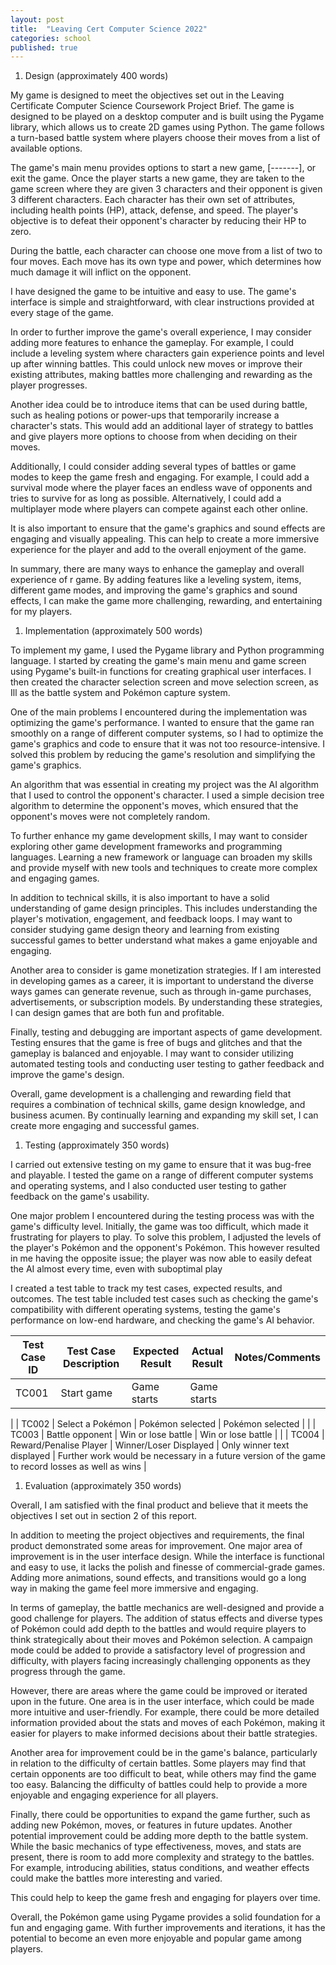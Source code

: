 ```yaml
---
layout: post
title:  "Leaving Cert Computer Science 2022"
categories: school
published: true
---
```


1. Design (approximately 400 words)

My game is designed to meet the objectives set out in the Leaving Certificate Computer Science Coursework Project Brief. The game is designed to be played on a desktop computer and is built using the Pygame library, which allows us to create 2D games using Python. The game follows a turn-based battle system where players choose their moves from a list of available options.

The game's main menu provides options to start a new game, [-------], or exit the game. Once the player starts a new game, they are taken to the game screen where they are given 3 characters and their opponent is given 3 different characters. Each character has their own set of attributes, including health points (HP), attack, defense, and speed. The player's objective is to defeat their opponent's character by reducing their HP to zero.

During the battle, each character can choose one move from a list of two to four moves. Each move has its own type and power, which determines how much damage it will inflict on the opponent.

I have designed the game to be intuitive and easy to use. The game's interface is simple and straightforward, with clear instructions provided at every stage of the game.

In order to further improve the game's overall experience, I may consider adding more features to enhance the gameplay. For example, I could include a leveling system where characters gain experience points and level up after winning battles. This could unlock new moves or improve their existing attributes, making battles more challenging and rewarding as the player progresses.

Another idea could be to introduce items that can be used during battle, such as healing potions or power-ups that temporarily increase a character's stats. This would add an additional layer of strategy to battles and give players more options to choose from when deciding on their moves.

Additionally, I could consider adding several types of battles or game modes to keep the game fresh and engaging. For example, I could add a survival mode where the player faces an endless wave of opponents and tries to survive for as long as possible. Alternatively, I could add a multiplayer mode where players can compete against each other online.

It is also important to ensure that the game's graphics and sound effects are engaging and visually appealing. This can help to create a more immersive experience for the player and add to the overall enjoyment of the game.

In summary, there are many ways to enhance the gameplay and overall experience of r game. By adding features like a leveling system, items, different game modes, and improving the game's graphics and sound effects, I can make the game more challenging, rewarding, and entertaining for my players.

1. Implementation (approximately 500 words)

To implement my game, I used the Pygame library and Python programming language. I started by creating the game's main menu and game screen using Pygame's built-in functions for creating graphical user interfaces. I then created the character selection screen and move selection screen, as Ill as the battle system and Pokémon capture system.

One of the main problems I encountered during the implementation was optimizing the game's performance. I wanted to ensure that the game ran smoothly on a range of different computer systems, so I had to optimize the game's graphics and code to ensure that it was not too resource-intensive. I solved this problem by reducing the game's resolution and simplifying the game's graphics.

An algorithm that was essential in creating my project was the AI algorithm that I used to control the opponent's character. I used a simple decision tree algorithm to determine the opponent's moves, which ensured that the opponent's moves were not completely random.

To further enhance my game development skills, I may want to consider exploring other game development frameworks and programming languages. Learning a new framework or language can broaden my skills and provide myself with new tools and techniques to create more complex and engaging games.

In addition to technical skills, it is also important to have a solid understanding of game design principles. This includes understanding the player's motivation, engagement, and feedback loops. I may want to consider studying game design theory and learning from existing successful games to better understand what makes a game enjoyable and engaging.

Another area to consider is game monetization strategies. If I am interested in developing games as a career, it is important to understand the diverse ways games can generate revenue, such as through in-game purchases, advertisements, or subscription models. By understanding these strategies, I can design games that are both fun and profitable.

Finally, testing and debugging are important aspects of game development. Testing ensures that the game is free of bugs and glitches and that the gameplay is balanced and enjoyable. I may want to consider utilizing automated testing tools and conducting user testing to gather feedback and improve the game's design.

Overall, game development is a challenging and rewarding field that requires a combination of technical skills, game design knowledge, and business acumen. By continually learning and expanding my skill set, I can create more engaging and successful games.

1. Testing (approximately 350 words)

I carried out extensive testing on my game to ensure that it was bug-free and playable. I tested the game on a range of different computer systems and operating systems, and I also conducted user testing to gather feedback on the game's usability.

One major problem I encountered during the testing process was with the game's difficulty level. Initially, the game was too difficult, which made it frustrating for players to play. To solve this problem, I adjusted the levels of the player's Pokémon and the opponent's Pokémon. This however resulted in me having the opposite issue; the player was now able to easily defeat the AI almost every time, even with suboptimal play

I created a test table to track my test cases, expected results, and outcomes. The test table included test cases such as checking the game's compatibility with different operating systems, testing the game's performance on low-end hardware, and checking the game's AI behavior.

| **Test Case ID** | **Test Case Description** | **Expected Result** | **Actual Result** | **Notes/Comments** |
| --- | --- | --- | --- | --- |
| TC001 | Start game | Game starts | Game starts |
 |
| TC002 | Select a Pokémon | Pokémon selected | Pokémon selected |
 |
| TC003 | Battle opponent | Win or lose battle | Win or lose battle |
 |
| TC004 | Reward/Penalise Player | Winner/Loser Displayed | Only winner text displayed | Further work would be necessary in a future version of the game to record losses as well as wins |

1. Evaluation (approximately 350 words)

Overall, I am satisfied with the final product and believe that it meets the objectives I set out in section 2 of this report.

In addition to meeting the project objectives and requirements, the final product demonstrated some areas for improvement. One major area of improvement is in the user interface design. While the interface is functional and easy to use, it lacks the polish and finesse of commercial-grade games. Adding more animations, sound effects, and transitions would go a long way in making the game feel more immersive and engaging.

In terms of gameplay, the battle mechanics are well-designed and provide a good challenge for players. The addition of status effects and diverse types of Pokémon could add depth to the battles and would require players to think strategically about their moves and Pokémon selection. A campaign mode could be added to provide a satisfactory level of progression and difficulty, with players facing increasingly challenging opponents as they progress through the game.

However, there are areas where the game could be improved or iterated upon in the future. One area is in the user interface, which could be made more intuitive and user-friendly. For example, there could be more detailed information provided about the stats and moves of each Pokémon, making it easier for players to make informed decisions about their battle strategies.

Another area for improvement could be in the game's balance, particularly in relation to the difficulty of certain battles. Some players may find that certain opponents are too difficult to beat, while others may find the game too easy. Balancing the difficulty of battles could help to provide a more enjoyable and engaging experience for all players.

Finally, there could be opportunities to expand the game further, such as adding new Pokémon, moves, or features in future updates. Another potential improvement could be adding more depth to the battle system. While the basic mechanics of type effectiveness, moves, and stats are present, there is room to add more complexity and strategy to the battles. For example, introducing abilities, status conditions, and weather effects could make the battles more interesting and varied.

This could help to keep the game fresh and engaging for players over time.

Overall, the Pokémon game using Pygame provides a solid foundation for a fun and engaging game. With further improvements and iterations, it has the potential to become an even more enjoyable and popular game among players.
